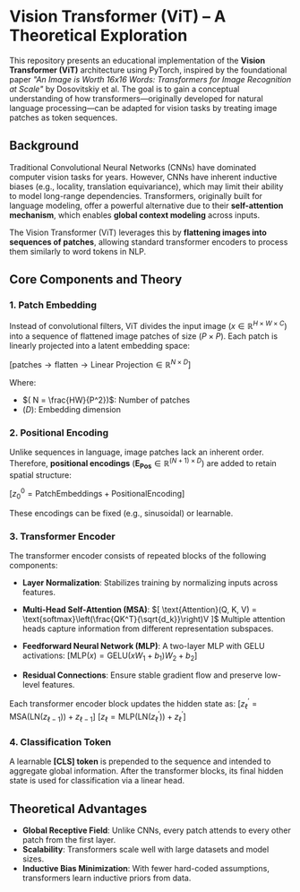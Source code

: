 # Vision Transformer (ViT) – A Theoretical Exploration

This repository presents an educational implementation of the **Vision Transformer (ViT)** architecture using PyTorch, inspired by the foundational paper _"An Image is Worth 16x16 Words: Transformers for Image Recognition at Scale"_ by Dosovitskiy et al. The goal is to gain a conceptual understanding of how transformers—originally developed for natural language processing—can be adapted for vision tasks by treating image patches as token sequences.

## Background

Traditional Convolutional Neural Networks (CNNs) have dominated computer vision tasks for years. However, CNNs have inherent inductive biases (e.g., locality, translation equivariance), which may limit their ability to model long-range dependencies. Transformers, originally built for language modeling, offer a powerful alternative due to their **self-attention mechanism**, which enables **global context modeling** across inputs.

The Vision Transformer (ViT) leverages this by **flattening images into sequences of patches**, allowing standard transformer encoders to process them similarly to word tokens in NLP.

## Core Components and Theory

### 1. Patch Embedding

Instead of convolutional filters, ViT divides the input image
$( x \in \mathbb{R}^{H \times W \times C})$
into a sequence of flattened image patches of size $( P \times P )$. Each patch is linearly projected into a latent embedding space:

$[
\text{patches} \rightarrow \text{flatten} \rightarrow \text{Linear Projection} \in \mathbb{R}^{N \times D}
]$

Where:

- $( N = \frac{HW}{P^2})$: Number of patches
- $( D )$: Embedding dimension

### 2. Positional Encoding

Unlike sequences in language, image patches lack an inherent order. Therefore, **positional encodings** $( \mathbf{E_{Pos}} \in \mathbb{R}^{(N + 1) \times D} )$ are added to retain spatial structure:

$[
z_0^0 = \text{PatchEmbeddings} + \text{PositionalEncoding}
]$

These encodings can be fixed (e.g., sinusoidal) or learnable.

### 3. Transformer Encoder

The transformer encoder consists of repeated blocks of the following components:

- **Layer Normalization**: Stabilizes training by normalizing inputs across features.
- **Multi-Head Self-Attention (MSA)**:
  $[
  \text{Attention}(Q, K, V) = \text{softmax}\left(\frac{QK^T}{\sqrt{d_k}}\right)V
  ]$
  Multiple attention heads capture information from different representation subspaces.

- **Feedforward Neural Network (MLP)**:
  A two-layer MLP with GELU activations:
  $[
  \text{MLP}(x) = \text{GELU}(xW_1 + b_1)W_2 + b_2
  ]$

- **Residual Connections**: Ensure stable gradient flow and preserve low-level features.

Each transformer encoder block updates the hidden state as:
$[
z_\ell^{'} = \text{MSA}(\text{LN}(z_{\ell - 1})) + z_{\ell - 1}
]$
$[
z_\ell = \text{MLP}(\text{LN}(z_\ell^{'})) + z_\ell^{'}
]$

### 4. Classification Token

A learnable **[CLS] token** is prepended to the sequence and intended to aggregate global information. After the transformer blocks, its final hidden state is used for classification via a linear head.

## Theoretical Advantages

- **Global Receptive Field**: Unlike CNNs, every patch attends to every other patch from the first layer.
- **Scalability**: Transformers scale well with large datasets and model sizes.
- **Inductive Bias Minimization**: With fewer hard-coded assumptions, transformers learn inductive priors from data.
